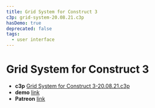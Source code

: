 ```yaml
---
title: Grid System for Construct 3
c3p: grid-system-20.08.21.c3p
hasDemo: true
deprecated: false
tags:
  - user interface
---
```

# Grid System for Construct 3

* **c3p** [Grid System for Construct 3-20.08.21.c3p](source/c3p/grid-system-20.08.21.c3p)
* **demo** [link](demo)
* **Patreon** [link](https://patreon.com/el3um4s)

